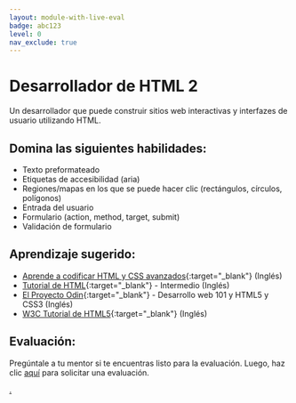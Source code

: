 ```yaml
---
layout: module-with-live-eval
badge: abc123
level: 0
nav_exclude: true
---
```

# Desarrollador de HTML 2

Un desarrollador que puede construir sitios web interactivas y interfazes de usuario utilizando HTML.

## Domina las siguientes habilidades:

- Texto preformateado
- Etiquetas de accesibilidad (aria)
- Regiones/mapas en los que se puede hacer clic (rectángulos, círculos, polígonos)
- Entrada del usuario
- Formulario (action, method, target, submit)
- Validación de formulario

## Aprendizaje sugerido:

- [Aprende a codificar HTML y CSS avanzados](https://learn.shayhowe.com/advanced-html-css/){:target="\_blank"} (Inglés)
- [Tutorial de HTML](https://www.htmldog.com/guides/css/intermediate/){:target="\_blank"} - Intermedio (Inglés)
- [El Proyecto Odin](https://www.theodinproject.com/){:target="\_blank"} - Desarrollo web 101 y HTML5 y CSS3 (Inglés)
- [W3C Tutorial de HTML5](http://www.w3schools.com/html/){:target="\_blank"} (Inglés)

## Evaluación:

Pregúntale a tu mentor si te encuentras listo para la evaluación. Luego, haz clic [aquí](https://webdev.codex.academy/mastery-eval-2?badge=7S3UMjXhQNqw7g484oBh-g) para solicitar una evaluación.

[.](level-2)
